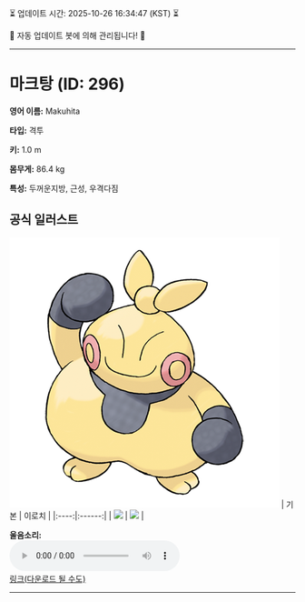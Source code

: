 
⏳ 업데이트 시간: 2025-10-26 16:34:47 (KST) ⏳

🤖 자동 업데이트 봇에 의해 관리됩니다! 🤖

---

# 마크탕 (ID: 296)
**영어 이름:** Makuhita

**타입:** 격투

**키:** 1.0 m

**몸무게:** 86.4 kg

**특성:** 두꺼운지방, 근성, 우격다짐

## 공식 일러스트
![](https://raw.githubusercontent.com/PokeAPI/sprites/master/sprites/pokemon/other/official-artwork/296.png)
| 기본 | 이로치 |
|:----:|:------:|
| <img src="http://play.pokemonshowdown.com/sprites/ani/makuhita.gif" width="200"> | <img src="http://play.pokemonshowdown.com/sprites/ani-shiny/makuhita.gif" width="200"> |

**울음소리:**<br><audio controls src="https://raw.githubusercontent.com/PokeAPI/cries/main/cries/pokemon/latest/296.ogg"></audio><br> [링크(다운로드 될 수도)](https://raw.githubusercontent.com/PokeAPI/cries/main/cries/pokemon/latest/296.ogg)


---
